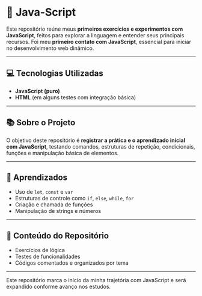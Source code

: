 # 📘 Java-Script

Este repositório reúne meus **primeiros exercícios e experimentos com JavaScript**, feitos para explorar a linguagem e entender seus principais recursos. Foi meu **primeiro contato com JavaScript**, essencial para iniciar no desenvolvimento web dinâmico.

---

## 💻 Tecnologias Utilizadas

- **JavaScript (puro)**
- **HTML** (em alguns testes com integração básica)

---

## 📚 Sobre o Projeto

O objetivo deste repositório é **registrar a prática e o aprendizado inicial com JavaScript**, testando comandos, estruturas de repetição, condicionais, funções e manipulação básica de elementos.

---

## 🧠 Aprendizados

- Uso de `let`, `const` e `var`
- Estruturas de controle como `if`, `else`, `while`, `for`
- Criação e chamada de funções
- Manipulação de strings e números

---

## 🧪 Conteúdo do Repositório

- Exercícios de lógica
- Testes de funcionalidades
- Códigos comentados e organizados por tema

---

Este repositório marca o início da minha trajetória com JavaScript e será expandido conforme avanço nos estudos.
